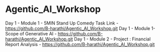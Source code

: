 # Agentic_AI_Workshop

Day 1 - Module 1 -  5MIN Stand Up Comedy Task Link - https://github.com/B-harathi/Agentic_AI_Workshop.git
Day 1 - Module 1- Scope of Generative AI - https://github.com/B-harathi/Agentic_AI_Workshop.git
Day 1 - Module 2 - Project : Financial Report Analysis - https://github.com/B-harathi/Agentic_AI_Workshop.git